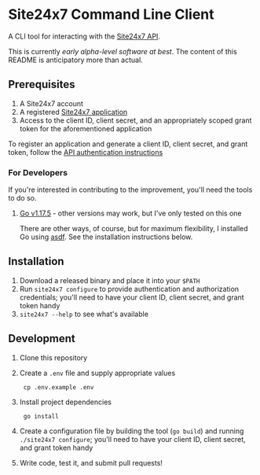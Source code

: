 # Site24x7 Command Line Client

A CLI tool for interacting with the [Site24x7 API](https://www.site24x7.com/help/api/#introduction).

This is currently _early alpha-level software at best_. The content of this README is anticipatory more than actual.

## Prerequisites

1. A Site24x7 account
2. A registered [Site24x7 application](https://api-console.zoho.com)
3. Access to the client ID, client secret, and an appropriately scoped grant token for the aforementioned application

To register an application and generate a client ID, client secret, and grant token, follow the [API authentication instructions](https://www.site24x7.com/help/api/#authentication)

### For Developers

If you're interested in contributing to the improvement, you'll need the tools to do so.

1. [Go v1.17.5](https://golang.org) - other versions may work, but I've only tested on this one

    There are other ways, of course, but for maximum flexibility, I installed Go using [asdf](https://asdf-vm.com). See the installation instructions below.

## Installation

1. Download a released binary and place it into your `$PATH`
1. Run `site24x7 configure` to provide authentication and authorization credentials; you'll need to have your client ID, client secret, and grant token handy
1. `site24x7 --help` to see what's available

## Development

1. Clone this repository
1. Create a `.env` file and supply appropriate values

        cp .env.example .env

1. Install project dependencies

        go install

1. Create a configuration file by building the tool (`go build`) and running `./site24x7 configure`; you'll need to have your client ID, client secret, and grant token handy
1. Write code, test it, and submit pull requests!
